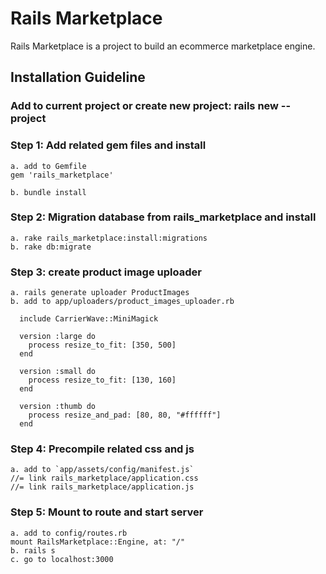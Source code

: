 # Rails Marketplace

Rails Marketplace is a project to build an ecommerce marketplace engine.

## Installation Guideline

### Add to current project or create new project: rails new --project

### Step 1: Add related gem files and install
```
a. add to Gemfile
gem 'rails_marketplace'

b. bundle install
```


### Step 2: Migration database from rails_marketplace and install
```
a. rake rails_marketplace:install:migrations
b. rake db:migrate
```


### Step 3: create product image uploader
```
a. rails generate uploader ProductImages
b. add to app/uploaders/product_images_uploader.rb

  include CarrierWave::MiniMagick

  version :large do
    process resize_to_fit: [350, 500]
  end

  version :small do
    process resize_to_fit: [130, 160]
  end

  version :thumb do
    process resize_and_pad: [80, 80, "#ffffff"]
  end
```

### Step 4: Precompile related css and js
```
a. add to `app/assets/config/manifest.js`
//= link rails_marketplace/application.css
//= link rails_marketplace/application.js 
```


### Step 5: Mount to route and start server
```
a. add to config/routes.rb
mount RailsMarketplace::Engine, at: "/"
b. rails s
c. go to localhost:3000
```
